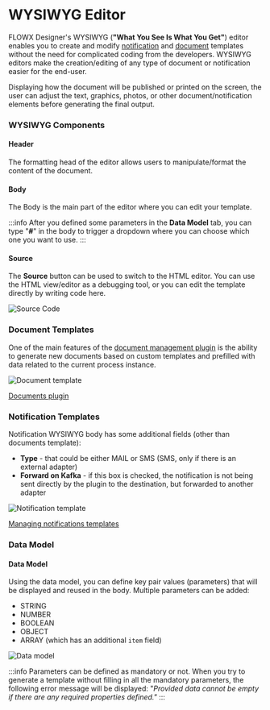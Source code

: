 # WYSIWYG Editor

FLOWX Designer's WYSIWYG (**"What You See Is What You Get"**) editor enables you to create and modify [notification](./custom-plugins/notifications-plugin/notifications-plugin.md) and [document](./custom-plugins/documents-plugin/documents-plugin.md) templates without the need for complicated coding from the developers. WYSIWYG editors make the creation/editing of any type of document or notification easier for the end-user. 

Displaying how the document will be published or printed on the screen, the user can adjust the text, graphics, photos, or other document/notification elements before generating the final output.

### WYSIWYG Components

#### Header

The formatting head of the editor allows users to manipulate/format the content of the document.

#### Body

The Body is the main part of the editor where you can edit your template.

:::info
After you defined some parameters in the **Data Model** tab, you can type "**#**" in the body to trigger a dropdown where you can choose which one you want to use.
:::

#### Source

The **Source** button can be used to switch to the HTML editor. You can use the HTML view/editor as a debugging tool, or you can edit the template directly by writing code here.

![Source Code](https://s3.eu-west-1.amazonaws.com/docx.flowx.ai/platform-deep-dive/wysiwyg_source.gif)

### Document Templates

One of the main features of the [document management plugin](./custom-plugins/documents-plugin/documents-plugin.md) is the ability to generate new documents based on custom templates and prefilled with data related to the current process instance.

![Document template](https://s3.eu-west-1.amazonaws.com/docx.flowx.ai/platform-deep-dive/wysiwyg_document_template.png)

[Documents plugin](./custom-plugins/documents-plugin/documents-plugin.md)

### Notification Templates

Notification WYSIWYG body has some additional fields (other than documents template):

* **Type** - that could be either MAIL or SMS (SMS, only if there is an external adapter)
* **Forward on Kafka** - if this box is checked, the notification is not being sent directly by the plugin to the destination, but forwarded to another adapter

![Notification template](https://s3.eu-west-1.amazonaws.com/docx.flowx.ai/platform-deep-dive/wysiwyg_notif_template.png)

[Managing notifications templates](./custom-plugins/notifications-plugin/using-notifications-plugin/managing-notification-templates.md)

### Data Model

#### Data Model

Using the data model, you can define key pair values (parameters) that will be displayed and reused in the body. Multiple parameters can be added:

* STRING
* NUMBER
* BOOLEAN
* OBJECT
* ARRAY (which has an additional `item` field)

![Data model](https://s3.eu-west-1.amazonaws.com/docx.flowx.ai/platform-deep-dive/wysiwyg_data_model.png)

:::info
Parameters can be defined as mandatory or not. When you try to generate a template without filling in all the mandatory parameters, the following error message will be displayed: "_Provided data cannot be empty if there are any required properties defined."_
:::